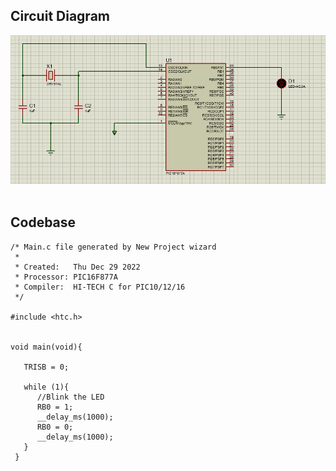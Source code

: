 ## Circuit Diagram
![Circuit Diagram](Circuit.PNG)
</br></br>

## Codebase

```
/* Main.c file generated by New Project wizard
 *
 * Created:   Thu Dec 29 2022
 * Processor: PIC16F877A
 * Compiler:  HI-TECH C for PIC10/12/16
 */

#include <htc.h>


void main(void){

   TRISB = 0;

   while (1){ 
      //Blink the LED
      RB0 = 1;
      __delay_ms(1000);
      RB0 = 0;
      __delay_ms(1000);
   }
 }
```

